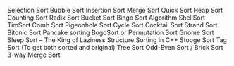 Selection Sort
Bubble Sort
Insertion Sort
Merge Sort
Quick Sort
Heap Sort
Counting Sort
Radix Sort
Bucket Sort
Bingo Sort Algorithm
ShellSort
TimSort
Comb Sort
Pigeonhole Sort
Cycle Sort
Cocktail Sort
Strand Sort
Bitonic Sort
Pancake sorting
BogoSort or Permutation Sort
Gnome Sort
Sleep Sort – The King of Laziness
Structure Sorting in C++
Stooge Sort
Tag Sort (To get both sorted and original)
Tree Sort
Odd-Even Sort / Brick Sort
3-way Merge Sort